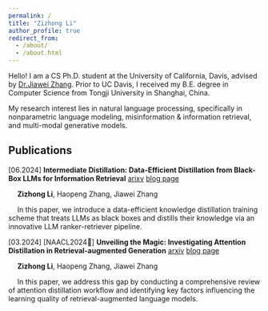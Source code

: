 ```yaml
---
permalink: /
title: "Zizhong Li"
author_profile: true
redirect_from: 
  - /about/
  - /about.html
---
```

Hello!
I am a CS Ph.D. student at the University of California, Davis, advised by [Dr.Jiawei Zhang](http://jiaweizhang.net). Prior to UC Davis, I received my B.E. degree in Computer Science from Tongji University in Shanghai, China. 

My research interest lies in natural language processing, specifically in nonparametric language modeling, misinformation & information retrieval, and multi-modal generative models. 


Publications
------
[06.2024] **Intermediate Distillation: Data-Efficient Distillation from Black-Box LLMs for Information Retrieval**  [arixv](https://arxiv.org/abs/2406.12169)  [blog page](_publications/)
  
&emsp; **Zizhong Li**, Haopeng Zhang, Jiawei Zhang 

&emsp; In this paper, we introduce a data-efficient knowledge distillation training scheme that treats LLMs as black boxes and distills their knowledge via an innovative LLM ranker-retriever pipeline.

[03.2024] [NAACL2024🌟] **Unveiling the Magic: Investigating Attention Distillation in Retrieval-augmented Generation**  [arxiv](https://arxiv.org/abs/2402.11794)  [blog page](http://academicpages.github.io/files/paper3.pdf)

&emsp; **Zizhong Li**, Haopeng Zhang, Jiawei Zhang

&emsp; In this paper, we address this gap by conducting a comprehensive review of attention distillation workflow and identifying key factors influencing the learning quality of retrieval-augmented language models.




  



